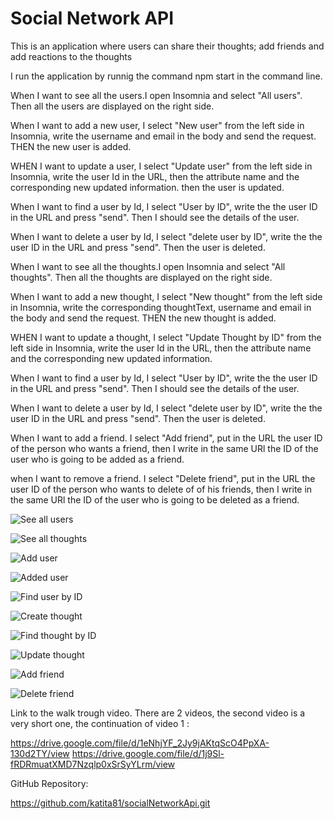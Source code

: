 # Social Network API

This is an  application where users can share their thoughts; add friends and add reactions to the thoughts

I run the application by runnig the command npm start in the command line.

When I want to see all the users.I open Insomnia and select "All users".
Then all the users are displayed on the right side.

When I want to add a new user, I select "New user" from the left side in Insomnia, write the username and email in the body and send the request.
THEN the new user is added.

WHEN I want to update a user, I select "Update user" from the left side in Insomnia, write the user Id in the URL, then the attribute name and the corresponding new updated information.
then the user is updated.

When I want to find a user by Id, I select "User by ID", write the the user ID in the URL and press "send".
Then I should see the details of the user.

When I want to delete a user by Id, I select "delete user by ID", write the the user ID in the URL and press "send".
Then the user is deleted.

When I want to see all the thoughts.I open Insomnia and select "All thoughts".
Then all the thoughts are displayed on the right side.

When I want to add a new thought, I select "New thought" from the left side in Insomnia, write the corresponding thoughtText, username and email in the body and send the request.
THEN the new thought is added.

WHEN I want to update a thought, I select "Update Thought by ID" from the left side in Insomnia, write the user Id in the URL, then the attribute name and the corresponding new updated information.

When I want to find a user by Id, I select "User by ID", write the the user ID in the URL and press "send".
Then I should see the details of the user.

When I want to delete a user by Id, I select "delete user by ID", write the the user ID in the URL and press "send".
Then the user is deleted.

When I want to add a friend. I select "Add friend", put in the URL the user ID of the person who wants a friend, then I write in the same URl the ID of the user who is going to be added as a friend.

when I want to remove a friend. I select "Delete friend", put in the URL the user ID of the person who wants to delete of of his friends, then I write in the same URl the ID of the user who is going to be deleted as a friend.


![See all users](images/1_allUsers.png)

![See all thoughts](images/2_allThoughts.png)

![Add user](images/3_addUser.png)

![Added user](images/4_userAdded.png)

![Find user by ID](images/5_findUserById.png)

![Create thought](images/6_createNewThought.png)

![Find thought by ID](images/7_findThoughtById.png)

![Update thought](images/8_updateThought.png)

![Add friend](images/9_addFriend.png)

![Delete friend](images/10_deleteFriend.png)

Link to the walk trough video. There are 2 videos, the second video is a very short one, the continuation of video 1 :

<https://drive.google.com/file/d/1eNhjYF_2Jy9jAKtqScO4PpXA-130d2TY/view>
<https://drive.google.com/file/d/1j9Sl-fRDRmuatXMD7Nzqlp0xSrSyYLrm/view>

GitHub Repository:

<https://github.com/katita81/socialNetworkApi.git>

